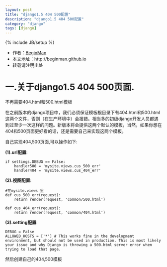 ```yaml
---
layout: post
title: "django1.5 404 500配置"
description: "django1.5 404 500配置"
category: "django"
tags: [django]
---
```

{% include JB/setup %}
<ul>
    <li>作者：<a href="http://weibo.com/beginman" target="blank">BeginMan</a></li>
    <li>本文地址：http://beginman.github.io</li>
    <li>转载请注明出处</li>
</ul>
<h1>一.关于django1.5 404 500页面.</h1>

<p>不再需要404.html和500.html模板</p>

<p>在之前版本的django项目中，我们必须保证模板根目录下有404.html和500.html这两个文件，否则（在生产环境中）会报错。相当多的初级django开发人员都遇到过至少一次这样的问题。新版本将会提供这两个默认的模板，当然，如果你想在404和500页面更好看的话，还是需要自己来实现这两个模板。</p>

<p>自己实现404,500页面,可以操作如下:</p>

<!--more-->

<p><strong>(1).url配置</strong>:</p>

<pre><code>if settings.DEBUG == False:
    handler500 = 'mysite.views.cus_500_err'
    handler404 = 'mysite.views.cus_404_err'
</code></pre>

<p><strong>(2).视图配置</strong>:</p>

<pre><code>#在mysite.views 里
def cus_500_err(request):
    return render(request, 'common/500.html')

def cus_404_err(request):
    return render(request, 'common/404.html')
</code></pre>

<p><strong>(3).setting配置</strong>:</p>

<pre><code>DEBUG = False
ALLOWED_HOSTS = ['*'] # This works fine in the development environment, but should not be used in production. This is most likely your issue and why Django is throwing a 500.html server error when trying to load that page.
</code></pre>

<p>然后创建自己的404,500模板</p>
